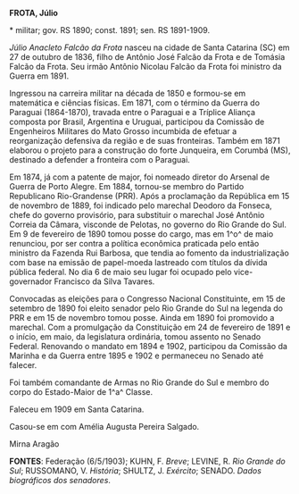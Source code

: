 **FROTA, Júlio**

\* militar; gov. RS 1890; const. 1891; sen. RS 1891-1909.

*Júlio Anacleto Falcão da Frota* nasceu na cidade de Santa Catarina (SC)
em 27 de outubro de 1836, filho de Antônio José Falcão da Frota e de
Tomásia Falcão da Frota. Seu irmão Antônio Nicolau Falcão da Frota foi
ministro da Guerra em 1891.

Ingressou na carreira militar na década de 1850 e formou-se em
matemática e ciências físicas. Em 1871, com o término da Guerra do
Paraguai (1864-1870), travada entre o Paraguai e a Tríplice Aliança
composta por Brasil, Argentina e Uruguai, participou da Comissão de
Engenheiros Militares do Mato Grosso incumbida de efetuar a
reorganização defensiva da região e de suas fronteiras. Também em 1871
elaborou o projeto para a construção do forte Junqueira, em Corumbá
(MS), destinado a defender a fronteira com o Paraguai.

Em 1874, já com a patente de major, foi nomeado diretor do Arsenal de
Guerra de Porto Alegre. Em 1884, tornou-se membro do Partido Republicano
Rio-Grandense (PRR). Após a proclamação da República em 15 de novembro
de 1889, foi indicado pelo marechal Deodoro da Fonseca, chefe do governo
provisório, para substituir o marechal José Antônio Correia da Câmara,
visconde de Pelotas, no governo do Rio Grande do Sul. Em 9 de fevereiro
de 1890 tomou posse do cargo, mas em 1^o^ de maio renunciou, por ser
contra a política econômica praticada pelo então ministro da Fazenda Rui
Barbosa, que tendia ao fomento da industrialização com base na emissão
de papel-moeda lastreado com títulos da dívida pública federal. No dia 6
de maio seu lugar foi ocupado pelo vice-governador Francisco da Silva
Tavares.

Convocadas as eleições para o Congresso Nacional Constituinte, em 15 de
setembro de 1890 foi eleito senador pelo Rio Grande do Sul na legenda do
PRR e em 15 de novembro tomou posse. Ainda em 1890 foi promovido a
marechal. Com a promulgação da Constituição em 24 de fevereiro de 1891 e
o início, em maio, da legislatura ordinária, tomou assento no Senado
Federal. Renovando o mandato em 1894 e 1902, participou da Comissão da
Marinha e da Guerra entre 1895 e 1902 e permaneceu no Senado até
falecer.

Foi também comandante de Armas no Rio Grande do Sul e membro do corpo do
Estado-Maior de 1^a^ Classe.

Faleceu em 1909 em Santa Catarina.

Casou-se em com Amélia Augusta Pereira Salgado.

Mirna Aragão

**FONTES**: Federação (6/5/1903); KUHN, F. *Breve*; LEVINE, R. *Rio
Grande do Sul*; RUSSOMANO, V. *História*; SHULTZ, J. *Exército*; SENADO.
*Dados biográficos dos senadores*.
